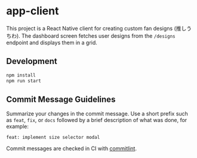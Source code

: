 # app-client


This project is a React Native client for creating custom fan designs (推しうちわ). The dashboard screen fetches user designs from the `/designs` endpoint and displays them in a grid.


## Development

```sh
npm install
npm run start
```

## Commit Message Guidelines

Summarize your changes in the commit message. Use a short prefix such as `feat`, `fix`, or `docs` followed by a brief description of what was done, for example:

```text
feat: implement size selector modal
```

Commit messages are checked in CI with [commitlint](https://commitlint.js.org/).

